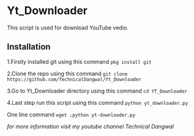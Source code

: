 # Yt_Downloader
This script is used for download YouTube vedio.

## Installation

1.Firstly installed git using this command `pkg install git`

2.Clone the repo using this command `git clone https://github.com/TechnicalDangwal/Yt_Downloader`

3.Go to Yt_Downloader directory using this command `cd YT_Downloader`

4.Last step run this script using this command `python yt_downloader.py`

One line command
`wget ;python yt-downloader.py`

*for more information visit my youtube channel Technical Dangwal*
